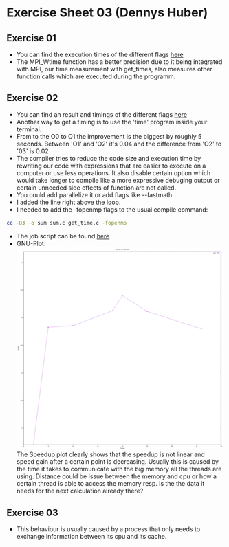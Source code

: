 # Exercise Sheet 03 (Dennys Huber)
## Exercise 01
- You can find the execution times of the different flags [here](https://github.com/devnnys/hpc_esc_401_solutions/blob/359aeb1c611b970cec6ec782ee461570ee2f0be8/exercise_session_03/exercise_01/output.log)
- The MPI_Wtime function has a better precision due to it being integrated with MPI, our time measurement with get_times, also measures other function calls which are executed during the programm.

## Exercise 02
- You can find an result and timings of the different flags [here](https://github.com/devnnys/hpc_esc_401_solutions/blob/359aeb1c611b970cec6ec782ee461570ee2f0be8/exercise_session_03/exercise_02/time.dat)
 - Another way to get a timing is to use the 'time' program inside your terminal.
 - From to the O0 to O1 the improvement is the biggest by roughly 5 seconds. Between 'O1' and 'O2' it's  0.04 and the difference from 'O2' to '03' is 0.02
 - The compiler tries to reduce the code size and execution time by rewriting our code with expressions that are easier to execute on a computer or use less operations. It also disable certain option which would take longer to compile like a more expressive debuging output or certain unneeded side effects of function are not called. 
 - You could add parallelize it or add flags like --fastmath
 - I added the line right above the loop.
 - I needed to add the -fopenmp flags to the usual compile command: 
```bash
cc -O3 -o sum sum.c get_time.c -fopenmp
```
- The job script can be found [here](https://github.com/devnnys/hpc_esc_401_solutions/blob/main/exercise_session_03/exercise_02/cpi_omp_sbatch)
 - GNU-Plot: ![plot](speedup.png)
The Speedup plot clearly shows that the speedup is not linear and speed gain after a certain point is decreasing. Usually this is caused by the time it takes to communicate with the big memory all the threads are using. Distance could be issue between the memory and cpu or how a certain thread is able to access the memory resp. is the the data it needs for the next calculation already there?

## Exercise 03
- This behaviour is usually caused by a process that only needs to exchange information between its cpu and its cache. 